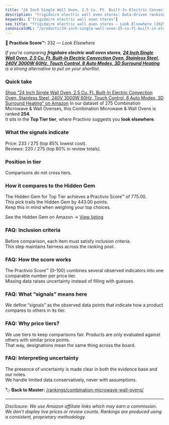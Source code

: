 ```yaml
---
title: "24 Inch Single Wall Oven, 2.5 Cu. Ft. Built-In Electric Convection Oven, Stainless Steel, 240V 3000W 60Hz, Touch Control, 8 Auto Modes, 3D Surround Heating"
description: "frigidaire electric wall oven stores: Data-driven ranking using the Practivio Score™. Positioned by quality, value, demand, findability, momentum."
keywords: ["frigidaire electric wall oven stores"]
seo_title: "frigidaire electric wall oven stores — Look Elsewhere (2025)"
canonicalURL: "/products/24-inch-single-wall-oven-25-cu-ft-built-in-electric-convection-oven-stainless-steel-240v-3000w-60hz-touch-control-8-auto-modes-3d-surround-heating-B0F5VHSH7W/"
---
```


**🚫 Practivio Score™:** 332 — _Look Elsewhere_


*If you're comparing **frigidaire electric wall oven stores**, **[24 Inch Single Wall Oven, 2.5 Cu. Ft. Built-In Electric Convection Oven, Stainless Steel, 240V 3000W 60Hz, Touch Control, 8 Auto Modes, 3D Surround Heating](https://www.amazon.com/dp/B0F5VHSH7W?tag=practivio-20)** is a strong alternative to put on your shortlist.*
### Quick take
[Shop “24 Inch Single Wall Oven, 2.5 Cu. Ft. Built-In Electric Convection Oven, Stainless Steel, 240V 3000W 60Hz, Touch Control, 8 Auto Modes, 3D Surround Heating” on Amazon](https://www.amazon.com/dp/B0F5VHSH7W?tag=practivio-20)
In our dataset of 275 Combination Microwave & Wall Ovenses, this Combination Microwave & Wall Ovens is ranked **254**.  
It sits in the **Top Tier tier**, where Practivio suggests you **look elsewhere**.

### What the signals indicate
Price: 233 / 275 (top 85% lowest cost).  
Reviews: 220 / 275 (top 80% in review totals).  

### Position in tier
Comparisons do not cross tiers.

### How it compares to the Hidden Gem
The Hidden Gem for Top Tier achieves a Practivio Score™ of 775.00.  
This pick trails the Hidden Gem by 443.00 points.  
Keep this in mind when weighing your top choices.  

See the Hidden Gem on Amazon → [View listing](https://www.amazon.com/dp/B081ZS7VSM?tag=practivio-20)

### FAQ: Inclusion criteria
Before comparison, each item must satisfy inclusion criteria.  
This step maintains fairness across the ranking pool.

### FAQ: How the score works
The Practivio Score™ (0–100) combines several observed indicators into one comparable number per price tier.  
Missing data raises uncertainty instead of filling with guesses.

### FAQ: What “signals” means here
We define “signals” as the observed data points that indicate how a product compares to others in its tier.

### FAQ: Why price tiers?
We use tiers to keep comparisons fair. Products are only evaluated against others with similar price points.  
That way, designations mean the same thing across the board.

### FAQ: Interpreting uncertainty
The presence of uncertainty is made clear in both the evidence base and our notes.  
We handle limited data conservatively, never with assumptions.


🏷️ **Back to Master:** [/rankings/combination-microwave-wall-ovens/](/rankings/combination-microwave-wall-ovens/)

---
_Disclosure: We use Amazon affiliate links which may earn a commission. We don’t display live prices or review counts. Rankings are produced using a consistent, proprietary methodology._
